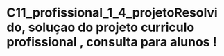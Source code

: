 # C11_profissional_1_4_projetoResolvido, soluçao do projeto curriculo profissional , consulta para alunos !

